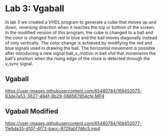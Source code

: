 # Lab 3: Vgaball
In lab 3 we created a VHDL program to generate a cube that moves up and down, reversing direction when it reaches the top or bottom of the screen.
In the modified version of this program, the cube is changed to a ball and the color is changed from red to blue and the ball moves diagonally instead of only vertically.  The color change is achieved by modifying the red and blue signals used in drawing the ball.  The horizontal movement is possible after introducing a new signal ball_x_motion in ball.vhd that increments the ball's position when the rising edge of the clock is detected through the v_sync signal.

## Vgaball
https://user-images.githubusercontent.com/65480784/168452073-83de7a53-3627-484f-9b29-068567954cfe.MP4

## Vgaball Modified
https://user-images.githubusercontent.com/65480784/168452077-11e5da35-d107-4f72-bacc-9729abf7d6c5.mp4
